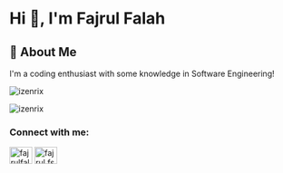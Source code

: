 <h1 >Hi 👋, I'm Fajrul Falah</h1>

## 🚀 About Me
I'm a coding enthusiast with some knowledge in Software Engineering!

<p><img src="https://github-readme-stats.vercel.app/api/top-langs?username=izenrix&show_icons=true&theme=tokyonight&locale=en&layout=compact" alt="izenrix" /></p>

<p align="left"> <img src="https://komarev.com/ghpvc/?username=izenrix&label=Profile%20views&color=0e75b6&style=flat" alt="izenrix" /> </p>

<h3 align="left">Connect with me:</h3>
<p align="left">
<a href="https://linkedin.com/in/fajrulfalahsubakti" target="blank"><img align="center" src="https://raw.githubusercontent.com/rahuldkjain/github-profile-readme-generator/master/src/images/icons/Social/linked-in-alt.svg" alt="fajrulfalahsubakti" height="30" width="40" /></a>
<a href="https://instagram.com/fajrul.fs" target="blank"><img align="center" src="https://raw.githubusercontent.com/rahuldkjain/github-profile-readme-generator/master/src/images/icons/Social/instagram.svg" alt="fajrul.fs" height="30" width="40" /></a>
</p>


